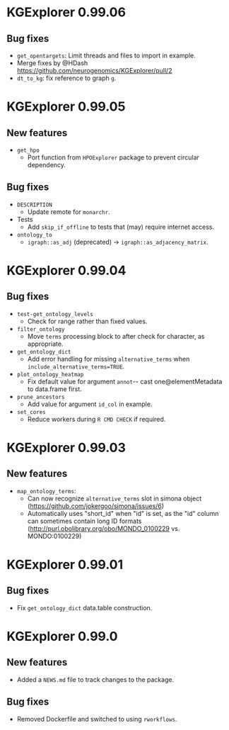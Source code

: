 # KGExplorer 0.99.06

## Bug fixes
* `get_opentargets`: Limit threads and files to import in example.
* Merge fixes by @HDash https://github.com/neurogenomics/KGExplorer/pull/2
* `dt_to_kg`: fix reference to graph `g`.

# KGExplorer 0.99.05

## New features
* `get_hpo`
  - Port function from `HPOExplorer` package to prevent circular dependency.

## Bug fixes
* `DESCRIPTION`
  - Update remote for `monarchr`.
* Tests
  - Add `skip_if_offline` to tests that (may) require internet access.
* `ontology_to`
  - `igraph::as_adj` (deprecated) -> `igraph::as_adjacency_matrix`.

# KGExplorer 0.99.04

## Bug fixes
* `test-get_ontology_levels`
  - Check for range rather than fixed values.
* `filter_ontology`
  - Move `terms` processing block to after check for character, as appropriate.
* `get_ontology_dict`
  - Add error handling for missing `alternative_terms` when
  `include_alternative_terms=TRUE`.
* `plot_ontology_heatmap`
  - Fix default value for argument `annot`-- cast one@elementMetadata to
  data.frame first.
* `prune_ancestors`
  - Add value for argument `id_col` in example.
* `set_cores`
  - Reduce workers during `R CMD CHECK` if required.

# KGExplorer 0.99.03

## New features

* `map_ontology_terms`: 
  - Can now recognize `alternative_terms` slot in simona object (https://github.com/jokergoo/simona/issues/6)
  - Automatically uses "short_id" when "id" is set, as the "id" column can sometimes contain long ID formats (http://purl.obolibrary.org/obo/MONDO_0100229 vs. MONDO:0100229)

# KGExplorer 0.99.01

## Bug fixes

- Fix `get_ontology_dict` data.table construction.

# KGExplorer 0.99.0

## New features
 
* Added a `NEWS.md` file to track changes to the package.

## Bug fixes

* Removed Dockerfile and switched to using `rworkflows`.
